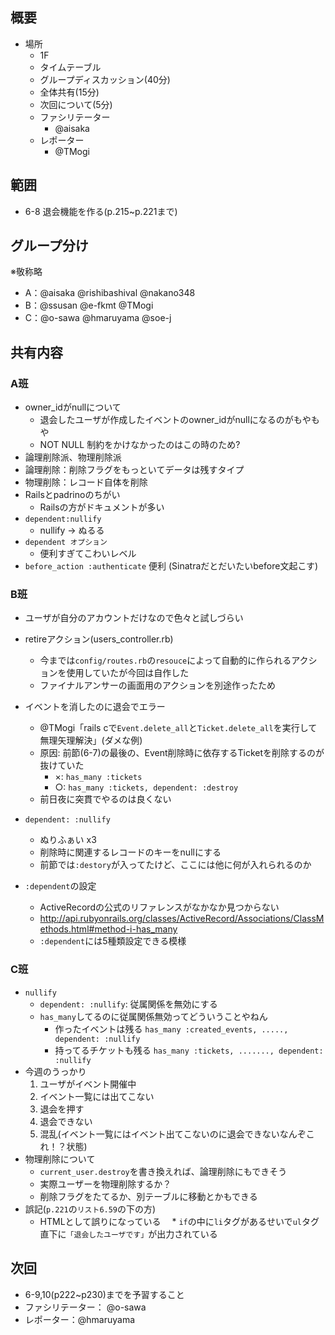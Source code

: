 概要
---
* 場所
  * 1F
  * タイムテーブル
  * グループディスカッション(40分)
  * 全体共有(15分)
  * 次回について(5分)
  * ファシリテーター
    * @aisaka
  * レポーター
    * @TMogi

範囲
---

* 6-8 退会機能を作る(p.215~p.221まで)

グループ分け
---
※敬称略
* A：@aisaka @rishibashival @nakano348
* B：@ssusan @e-fkmt @TMogi
* C：@o-sawa @hmaruyama @soe-j

共有内容
---

### A班

* owner_idがnullについて
  * 退会したユーザが作成したイベントのowner_idがnullになるのがもやもや
  * NOT NULL 制約をかけなかったのはこの時のため?
*  論理削除派、物理削除派
  * 論理削除：削除フラグをもっといてデータは残すタイプ
  * 物理削除：レコード自体を削除
* Railsとpadrinoのちがい
  * Railsの方がドキュメントが多い
* `dependent:nullify`
  * nullify → ぬるる
* `dependent オプション`
  * 便利すぎてこわいレベル
* `before_action :authenticate` 便利 (Sinatraだとだいたいbefore文起こす)

### B班

* ユーザが自分のアカウントだけなので色々と試しづらい
* retireアクション(users_controller.rb)
  * 今までは`config/routes.rb`の`resouce`によって自動的に作られるアクションを使用していたが今回は自作した
  * ファイナルアンサーの画面用のアクションを別途作ったため
* イベントを消したのに退会でエラー
  * @TMogi「rails cで`Event.delete_all`と`Ticket.delete_all`を実行して無理矢理解決」(ダメな例)
  * 原因: 前節(6-7)の最後の、Event削除時に依存するTicketを削除するのが抜けていた
    * ×: `has_many :tickets`
    * ○: `has_many :tickets, dependent: :destroy`
  * 前日夜に突貫でやるのは良くない
* `dependent: :nullify`
  * ぬりふぁい x3
  * 削除時に関連するレコードのキーをnullにする
  * 前節では`:destory`が入ってたけど、ここには他に何が入れられるのか

* `:dependent`の設定
  * ActiveRecordの公式のリファレンスがなかなか見つからない
  * http://api.rubyonrails.org/classes/ActiveRecord/Associations/ClassMethods.html#method-i-has_many
  * `:dependent`には5種類設定できる模様

### C班

* `nullify`
  * `dependent: :nullify`: 従属関係を無効にする
  * `has_many`してるのに従属関係無効ってどういうことやねん
    * 作ったイベントは残る `has_many :created_events, ....., dependent: :nullify`
    * 持ってるチケットも残る `has_many :tickets, ......., dependent: :nullify`
* 今週のうっかり
  1. ユーザがイベント開催中
  1. イベント一覧には出てこない
  1. 退会を押す
  1. 退会できない
  1. 混乱(イベント一覧にはイベント出てこないのに退会できないなんぞこれ！？状態)
* 物理削除について
  * `current_user.destroy`を書き換えれば、論理削除にもできそう
  * 実際ユーザーを物理削除するか？
  * 削除フラグをたてるか、別テーブルに移動とかもできる
* 誤記(`p.221`の`リスト6.59`の下の方)
  * HTMLとして誤りになっている
　* `if`の中に`li`タグがあるせいで`ul`タグ直下に`「退会したユーザです」`が出力されている

次回
---

* 6-9,10(p222~p230)までを予習すること
* ファシリテーター： @o-sawa
* レポーター：@hmaruyama

